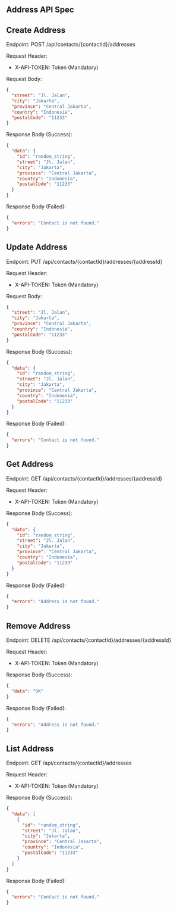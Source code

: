 ## Address API Spec

## Create Address
Endpoint: POST /api/contacts/{contactId}/addresses

Request Header:
- X-API-TOKEN: Token (Mandatory)

Request Body:
```json
{
  "street": "Jl. Jalan",
  "city": "Jakarta",
  "province": "Central Jakarta",
  "country": "Indonesia",
  "postalCode": "11233"
}
```

Response Body (Success):
```json
{
  "data": {
    "id": "random_string",
    "street": "Jl. Jalan",
    "city": "Jakarta",
    "province": "Central Jakarta",
    "country": "Indonesia",
    "postalCode": "11233"
  }
}
```

Response Body (Failed):

```json
{
  "errors": "Contact is not found."
}
```

## Update Address
Endpoint: PUT /api/contacts/{contactId}/addresses/{addressId}

Request Header:
- X-API-TOKEN: Token (Mandatory)

Request Body:
```json
{
  "street": "Jl. Jalan",
  "city": "Jakarta",
  "province": "Central Jakarta",
  "country": "Indonesia",
  "postalCode": "11233"
}
```

Response Body (Success):
```json
{
  "data": {
    "id": "random_string",
    "street": "Jl. Jalan",
    "city": "Jakarta",
    "province": "Central Jakarta",
    "country": "Indonesia",
    "postalCode": "11233"
  }
}
```

Response Body (Failed):
```json
{
  "errors": "Contact is not found."
}
```

## Get Address
Endpoint: GET /api/contacts/{contactId}/addresses/{addressId}

Request Header:
- X-API-TOKEN: Token (Mandatory)

Response Body (Success):
```json
{
  "data": {
    "id": "random_string",
    "street": "Jl. Jalan",
    "city": "Jakarta",
    "province": "Central Jakarta",
    "country": "Indonesia",
    "postalCode": "11233"
  }
}
```

Response Body (Failed):
```json
{
  "errors": "Address is not found."
}
```

## Remove Address
Endpoint: DELETE /api/contacts/{contactId}/addresses/{addressId}

Request Header:
- X-API-TOKEN: Token (Mandatory)

Response Body (Success):
```json
{
  "data": "OK"
}
```

Response Body (Failed):
```json
{
  "errors": "Address is not found."
}
```

## List Address
Endpoint: GET /api/contacts/{contactId}/addresses

Request Header:
- X-API-TOKEN: Token (Mandatory)

Response Body (Success):
```json
{
  "data": [
    {
      "id": "random_string",
      "street": "Jl. Jalan",
      "city": "Jakarta",
      "province": "Central Jakarta",
      "country": "Indonesia",
      "postalCode": "11233"
    }
  ]
}
```

Response Body (Failed):
```json
{
  "errors": "Contact is not found."
}
```